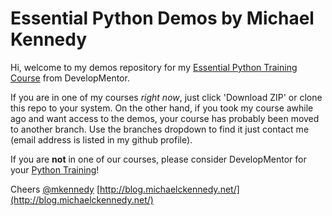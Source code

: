 Essential Python Demos by Michael Kennedy
===========

Hi, welcome to my demos repository for my 
[Essential Python Training Course](http://www.develop.com/training-course/essential-python-with-pyramid-sqlalchemy-nosql-and-core-language-features) 
from DevelopMentor. 

If you are in one of my courses *right now*, just click 'Download ZIP' or clone this repo to your system. On the other hand, if you took my course awhile ago and want access to the demos, your course has probably been moved to another branch. Use the branches dropdown to find it just contact me (email address is listed in my github profile).

If you are **not** in one of our courses, please consider DevelopMentor for your [Python Training](http://www.develop.com/training-courses/python)!

Cheers
[@mkennedy](https://twitter.com/mkennedy)
[http://blog.michaelckennedy.net/](http://blog.michaelckennedy.net/)
